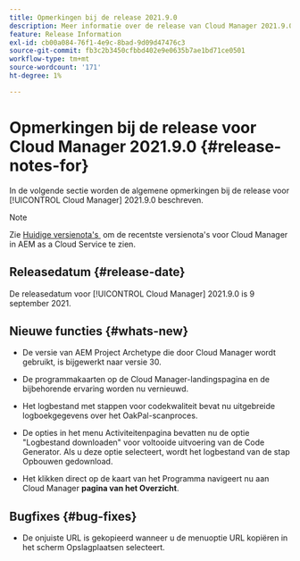 ```yaml
---
title: Opmerkingen bij de release 2021.9.0
description: Meer informatie over de release van Cloud Manager 2021.9.0.
feature: Release Information
exl-id: cb00a084-76f1-4e9c-8bad-9d09d47476c3
source-git-commit: fb3c2b3450cfbbd402e9e0635b7ae1bd71ce0501
workflow-type: tm+mt
source-wordcount: '171'
ht-degree: 1%

---
```


# Opmerkingen bij de release voor Cloud Manager 2021.9.0 {#release-notes-for}

In de volgende sectie worden de algemene opmerkingen bij de release voor [!UICONTROL Cloud Manager] 2021.9.0 beschreven.

>[!NOTE]
>Zie [&#x200B; Huidige versienota&#39;s &#x200B;](https://experienceleague.adobe.com/nl/docs/experience-manager-cloud-service/content/release-notes/cloud-manager/current#getting-access) om de recentste versienota&#39;s voor Cloud Manager in AEM as a Cloud Service te zien.

## Releasedatum {#release-date}

De releasedatum voor [!UICONTROL Cloud Manager] 2021.9.0 is 9 september 2021.

## Nieuwe functies {#whats-new}

* De versie van AEM Project Archetype die door Cloud Manager wordt gebruikt, is bijgewerkt naar versie 30.

* De programmakaarten op de Cloud Manager-landingspagina en de bijbehorende ervaring worden nu vernieuwd.

* Het logbestand met stappen voor codekwaliteit bevat nu uitgebreide logboekgegevens over het OakPal-scanproces.

* De opties in het menu Activiteitenpagina bevatten nu de optie &quot;Logbestand downloaden&quot; voor voltooide uitvoering van de Code Generator. Als u deze optie selecteert, wordt het logbestand van de stap Opbouwen gedownload.

* Het klikken direct op de kaart van het Programma navigeert nu aan Cloud Manager **pagina van het Overzicht**.

## Bugfixes {#bug-fixes}

* De onjuiste URL is gekopieerd wanneer u de menuoptie URL kopiëren in het scherm Opslagplaatsen selecteert.
